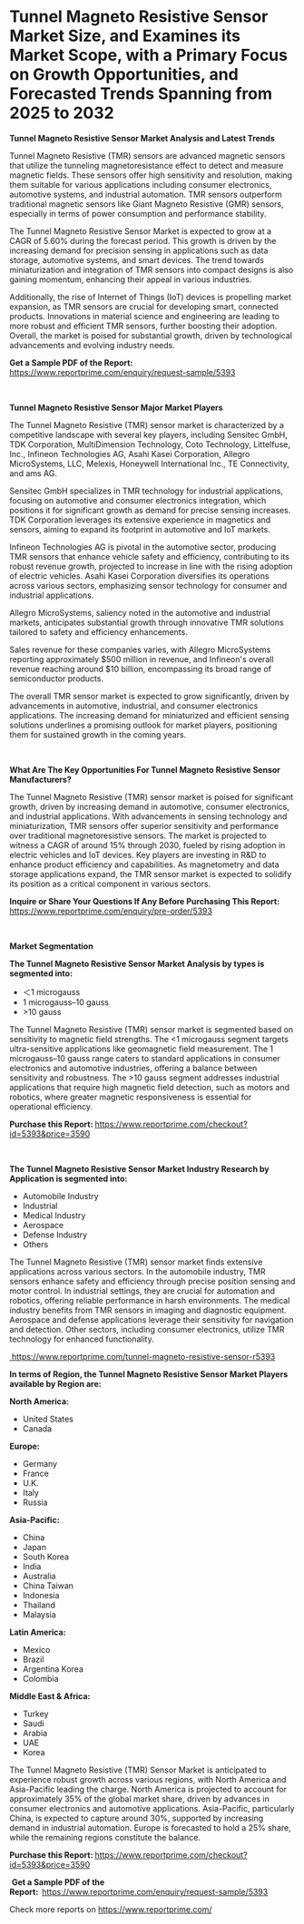 <p><h1>Tunnel Magneto Resistive Sensor Market Size, and Examines its Market Scope, with a Primary Focus on Growth Opportunities, and Forecasted Trends Spanning from 2025 to 2032</h1></p><p><strong>Tunnel Magneto Resistive Sensor Market Analysis and Latest Trends</strong></p>
<p><p>Tunnel Magneto Resistive (TMR) sensors are advanced magnetic sensors that utilize the tunneling magnetoresistance effect to detect and measure magnetic fields. These sensors offer high sensitivity and resolution, making them suitable for various applications including consumer electronics, automotive systems, and industrial automation. TMR sensors outperform traditional magnetic sensors like Giant Magneto Resistive (GMR) sensors, especially in terms of power consumption and performance stability.</p><p>The Tunnel Magneto Resistive Sensor Market is expected to grow at a CAGR of 5.60% during the forecast period. This growth is driven by the increasing demand for precision sensing in applications such as data storage, automotive systems, and smart devices. The trend towards miniaturization and integration of TMR sensors into compact designs is also gaining momentum, enhancing their appeal in various industries.</p><p>Additionally, the rise of Internet of Things (IoT) devices is propelling market expansion, as TMR sensors are crucial for developing smart, connected products. Innovations in material science and engineering are leading to more robust and efficient TMR sensors, further boosting their adoption. Overall, the market is poised for substantial growth, driven by technological advancements and evolving industry needs.</p></p>
<p><strong>Get a Sample PDF of the Report:&nbsp;</strong> <a href="https://www.reportprime.com/enquiry/request-sample/5393?utm_campaign=3017&utm_medium=2&utm_source=Github&utm_content=ia&utm_term=19032025&utm_id=tunnel-magneto-resistive-sensor">https://www.reportprime.com/enquiry/request-sample/5393</a></p>
<p>&nbsp;</p>
<p><strong>Tunnel Magneto Resistive Sensor Major Market Players</strong></p>
<p><p>The Tunnel Magneto Resistive (TMR) sensor market is characterized by a competitive landscape with several key players, including Sensitec GmbH, TDK Corporation, MultiDimension Technology, Coto Technology, Littelfuse, Inc., Infineon Technologies AG, Asahi Kasei Corporation, Allegro MicroSystems, LLC, Melexis, Honeywell International Inc., TE Connectivity, and ams AG. </p><p>Sensitec GmbH specializes in TMR technology for industrial applications, focusing on automotive and consumer electronics integration, which positions it for significant growth as demand for precise sensing increases. TDK Corporation leverages its extensive experience in magnetics and sensors, aiming to expand its footprint in automotive and IoT markets.</p><p>Infineon Technologies AG is pivotal in the automotive sector, producing TMR sensors that enhance vehicle safety and efficiency, contributing to its robust revenue growth, projected to increase in line with the rising adoption of electric vehicles. Asahi Kasei Corporation diversifies its operations across various sectors, emphasizing sensor technology for consumer and industrial applications.</p><p>Allegro MicroSystems, saliency noted in the automotive and industrial markets, anticipates substantial growth through innovative TMR solutions tailored to safety and efficiency enhancements.</p><p>Sales revenue for these companies varies, with Allegro MicroSystems reporting approximately $500 million in revenue, and Infineon's overall revenue reaching around $10 billion, encompassing its broad range of semiconductor products.</p><p>The overall TMR sensor market is expected to grow significantly, driven by advancements in automotive, industrial, and consumer electronics applications. The increasing demand for miniaturized and efficient sensing solutions underlines a promising outlook for market players, positioning them for sustained growth in the coming years.</p></p>
<p>&nbsp;</p>
<p><strong>What Are The Key Opportunities For Tunnel Magneto Resistive Sensor Manufacturers?</strong></p>
<p><p>The Tunnel Magneto Resistive (TMR) sensor market is poised for significant growth, driven by increasing demand in automotive, consumer electronics, and industrial applications. With advancements in sensing technology and miniaturization, TMR sensors offer superior sensitivity and performance over traditional magnetoresistive sensors. The market is projected to witness a CAGR of around 15% through 2030, fueled by rising adoption in electric vehicles and IoT devices. Key players are investing in R&D to enhance product efficiency and capabilities. As magnetometry and data storage applications expand, the TMR sensor market is expected to solidify its position as a critical component in various sectors.</p></p>
<p><strong>Inquire or Share Your Questions If Any Before Purchasing This Report:</strong> <a href="https://www.reportprime.com/enquiry/pre-order/5393?utm_campaign=3017&utm_medium=2&utm_source=Github&utm_content=ia&utm_term=19032025&utm_id=tunnel-magneto-resistive-sensor">https://www.reportprime.com/enquiry/pre-order/5393</a></p>
<p>&nbsp;</p>
<p><strong>Market Segmentation</strong></p>
<p><strong>The Tunnel Magneto Resistive Sensor Market Analysis by types is segmented into:</strong></p>
<p><ul><li>＜1 microgauss</li><li>1 microgauss–10 gauss</li><li>>10 gauss</li></ul></p>
<p><p>The Tunnel Magneto Resistive (TMR) sensor market is segmented based on sensitivity to magnetic field strengths. The <1 microgauss segment targets ultra-sensitive applications like geomagnetic field measurement. The 1 microgauss–10 gauss range caters to standard applications in consumer electronics and automotive industries, offering a balance between sensitivity and robustness. The >10 gauss segment addresses industrial applications that require high magnetic field detection, such as motors and robotics, where greater magnetic responsiveness is essential for operational efficiency.</p></p>
<p><strong>Purchase this Report:&nbsp;</strong><a href="https://www.reportprime.com/checkout?id=5393&price=3590&utm_campaign=3017&utm_medium=2&utm_source=Github&utm_content=ia&utm_term=19032025&utm_id=tunnel-magneto-resistive-sensor">https://www.reportprime.com/checkout?id=5393&price=3590</a></p>
<p>&nbsp;</p>
<p><strong>The Tunnel Magneto Resistive Sensor Market Industry Research by Application is segmented into:</strong></p>
<p><ul><li>Automobile Industry</li><li>Industrial</li><li>Medical Industry</li><li>Aerospace</li><li>Defense Industry</li><li>Others</li></ul></p>
<p><p>The Tunnel Magneto Resistive (TMR) sensor market finds extensive applications across various sectors. In the automobile industry, TMR sensors enhance safety and efficiency through precise position sensing and motor control. In industrial settings, they are crucial for automation and robotics, offering reliable performance in harsh environments. The medical industry benefits from TMR sensors in imaging and diagnostic equipment. Aerospace and defense applications leverage their sensitivity for navigation and detection. Other sectors, including consumer electronics, utilize TMR technology for enhanced functionality.</p></p>
<p><a href="https://www.reportprime.com/tunnel-magneto-resistive-sensor-r5393?utm_campaign=3017&utm_medium=2&utm_source=Github&utm_content=ia&utm_term=19032025&utm_id=tunnel-magneto-resistive-sensor">&nbsp;https://www.reportprime.com/tunnel-magneto-resistive-sensor-r5393</a></p>
<p><strong>In terms of Region, the Tunnel Magneto Resistive Sensor Market Players available by Region are:</strong></p>
<p>
    <p> <strong> North America: </strong>
        <ul>
            <li>United States</li>
            <li>Canada</li>
        </ul>
        </p> 
    <p> <strong> Europe: </strong>
        <ul>
            <li>Germany</li>
            <li>France</li>
            <li>U.K.</li>
            <li>Italy</li>
            <li>Russia</li>
        </ul>
        </p> 
    <p> <strong> Asia-Pacific: </strong>
        <ul>
            <li>China</li>
            <li>Japan</li>
            <li>South Korea</li>
            <li>India</li>
            <li>Australia</li>
            <li>China Taiwan</li>
            <li>Indonesia</li>
            <li>Thailand</li>
            <li>Malaysia</li>
        </ul>
        </p> 
    <p> <strong> Latin America: </strong>
        <ul>
            <li>Mexico</li>
            <li>Brazil</li>
            <li>Argentina Korea</li>
            <li>Colombia</li>
        </ul>
        </p> 
    <p> <strong> Middle East & Africa: </strong>
        <ul>
            <li>Turkey</li>
            <li>Saudi</li>
            <li>Arabia</li>
            <li>UAE</li>
            <li>Korea</li>
        </ul>
    </p>
    </p>
<p><p>The Tunnel Magneto Resistive (TMR) Sensor Market is anticipated to experience robust growth across various regions, with North America and Asia-Pacific leading the charge. North America is projected to account for approximately 35% of the global market share, driven by advances in consumer electronics and automotive applications. Asia-Pacific, particularly China, is expected to capture around 30%, supported by increasing demand in industrial automation. Europe is forecasted to hold a 25% share, while the remaining regions constitute the balance.</p></p>
<p><strong>Purchase this Report: </strong><a href="https://www.reportprime.com/checkout?id=5393&price=3590&utm_campaign=3017&utm_medium=2&utm_source=Github&utm_content=ia&utm_term=19032025&utm_id=tunnel-magneto-resistive-sensor">https://www.reportprime.com/checkout?id=5393&price=3590</a></p>
<p>&nbsp;<strong>Get a Sample PDF of the Report:&nbsp;&nbsp;</strong><a href="https://www.reportprime.com/enquiry/request-sample/5393?utm_campaign=3017&utm_medium=2&utm_source=Github&utm_content=ia&utm_term=19032025&utm_id=tunnel-magneto-resistive-sensor">https://www.reportprime.com/enquiry/request-sample/5393</a></p>
<p><strong></strong></p>
<p>Check more reports on <a href="https://www.reportprime.com/?utm_campaign=3017&utm_medium=2&utm_source=Github&utm_content=ia&utm_term=19032025&utm_id=tunnel-magneto-resistive-sensor">https://www.reportprime.com/</a></p>